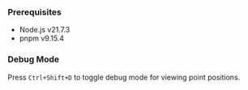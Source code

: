 ### Prerequisites

- Node.js v21.7.3
- pnpm v9.15.4

### Debug Mode

Press `Ctrl+Shift+D` to toggle debug mode for viewing point positions.
